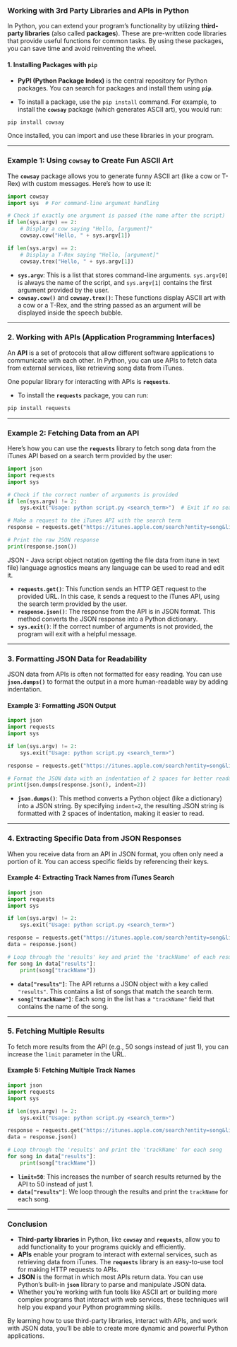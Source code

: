 
### Working with 3rd Party Libraries and APIs in Python

In Python, you can extend your program’s functionality by utilizing **third-party libraries** (also called **packages**). These are pre-written code libraries that provide useful functions for common tasks. By using these packages, you can save time and avoid reinventing the wheel.

#### 1. Installing Packages with `pip`

- **PyPI (Python Package Index)** is the central repository for Python packages. You can search for packages and install them using **`pip`**.

- To install a package, use the `pip install` command. For example, to install the **`cowsay`** package (which generates ASCII art), you would run:

```bash
pip install cowsay
```


Once installed, you can import and use these libraries in your program.

---

### Example 1: Using `cowsay` to Create Fun ASCII Art

The **`cowsay`** package allows you to generate funny ASCII art (like a cow or T-Rex) with custom messages. Here’s how to use it:

```python
import cowsay
import sys  # For command-line argument handling

# Check if exactly one argument is passed (the name after the script)
if len(sys.argv) == 2:
    # Display a cow saying "Hello, [argument]"
    cowsay.cow("Hello, " + sys.argv[1])

if len(sys.argv) == 2:
    # Display a T-Rex saying "Hello, [argument]"
    cowsay.trex("Hello, " + sys.argv[1])
```

- **`sys.argv`**: This is a list that stores command-line arguments. `sys.argv[0]` is always the name of the script, and `sys.argv[1]` contains the first argument provided by the user.
- **`cowsay.cow()`** and **`cowsay.trex()`**: These functions display ASCII art with a cow or a T-Rex, and the string passed as an argument will be displayed inside the speech bubble.

---

### 2. Working with APIs (Application Programming Interfaces)

An **API** is a set of protocols that allow different software applications to communicate with each other. In Python, you can use APIs to fetch data from external services, like retrieving song data from iTunes.

One popular library for interacting with APIs is **`requests`**.

- To install the **`requests`** package, you can run:

```bash
pip install requests
```


---

### Example 2: Fetching Data from an API

Here’s how you can use the **`requests`** library to fetch song data from the iTunes API based on a search term provided by the user:

```python
import json
import requests
import sys

# Check if the correct number of arguments is provided
if len(sys.argv) != 2:
    sys.exit("Usage: python script.py <search_term>")  # Exit if no search term

# Make a request to the iTunes API with the search term
response = requests.get("https://itunes.apple.com/search?entity=song&limit=1&term=" + sys.argv[1])

# Print the raw JSON response
print(response.json())
```

JSON - Java script object notation (getting the file data from itune in text file) language agnostics means any language can be used to read and edit it.

- **`requests.get()`**: This function sends an HTTP GET request to the provided URL. In this case, it sends a request to the iTunes API, using the search term provided by the user.
- **`response.json()`**: The response from the API is in JSON format. This method converts the JSON response into a Python dictionary.
- **`sys.exit()`**: If the correct number of arguments is not provided, the program will exit with a helpful message.

---

### 3. Formatting JSON Data for Readability

JSON data from APIs is often not formatted for easy reading. You can use **`json.dumps()`** to format the output in a more human-readable way by adding indentation.

#### Example 3: Formatting JSON Output

```python
import json
import requests
import sys

if len(sys.argv) != 2:
    sys.exit("Usage: python script.py <search_term>")

response = requests.get("https://itunes.apple.com/search?entity=song&limit=1&term=" + sys.argv[1])

# Format the JSON data with an indentation of 2 spaces for better readability
print(json.dumps(response.json(), indent=2))
```

- **`json.dumps()`**: This method converts a Python object (like a dictionary) into a JSON string. By specifying `indent=2`, the resulting JSON string is formatted with 2 spaces of indentation, making it easier to read.

---

### 4. Extracting Specific Data from JSON Responses

When you receive data from an API in JSON format, you often only need a portion of it. You can access specific fields by referencing their keys.

#### Example 4: Extracting Track Names from iTunes Search

```python
import json
import requests
import sys

if len(sys.argv) != 2:
    sys.exit("Usage: python script.py <search_term>")

response = requests.get("https://itunes.apple.com/search?entity=song&limit=1&term=" + sys.argv[1])
data = response.json()

# Loop through the 'results' key and print the 'trackName' of each result
for song in data["results"]:
    print(song["trackName"])
```

- **`data["results"]`**: The API returns a JSON object with a key called `"results"`. This contains a list of songs that match the search term.
- **`song["trackName"]`**: Each song in the list has a `"trackName"` field that contains the name of the song.

---

### 5. Fetching Multiple Results

To fetch more results from the API (e.g., 50 songs instead of just 1), you can increase the `limit` parameter in the URL.

#### Example 5: Fetching Multiple Track Names

```python
import json
import requests
import sys

if len(sys.argv) != 2:
    sys.exit("Usage: python script.py <search_term>")

response = requests.get("https://itunes.apple.com/search?entity=song&limit=50&term=" + sys.argv[1])
data = response.json()

# Loop through the 'results' and print the 'trackName' for each song
for song in data["results"]:
    print(song["trackName"])
```

- **`limit=50`**: This increases the number of search results returned by the API to 50 instead of just 1.
- **`data["results"]`**: We loop through the results and print the `trackName` for each song.

---

### Conclusion

- **Third-party libraries** in Python, like **`cowsay`** and **`requests`**, allow you to add functionality to your programs quickly and efficiently.
- **APIs** enable your program to interact with external services, such as retrieving data from iTunes. The **`requests`** library is an easy-to-use tool for making HTTP requests to APIs.
- **JSON** is the format in which most APIs return data. You can use Python’s built-in **`json`** library to parse and manipulate JSON data.
- Whether you’re working with fun tools like ASCII art or building more complex programs that interact with web services, these techniques will help you expand your Python programming skills.

By learning how to use third-party libraries, interact with APIs, and work with JSON data, you’ll be able to create more dynamic and powerful Python applications.